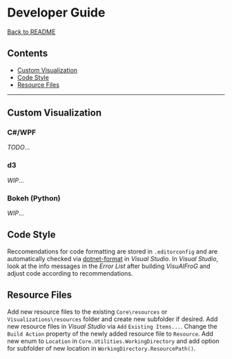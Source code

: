 # Developer Guide

[Back to README](README.md)

<!-- TOC -->

## Contents

- [Custom Visualization](#custom-visualization)
- [Code Style](#code-style)
- [Resource Files](#resource-files)

<!-- /TOC -->
-----


<!-- ###################################################################### -->
## Custom Visualization

### C#/WPF

*TODO*...



### d3

*WIP*...

### Bokeh (Python)

*WIP*...


<!-- ###################################################################### -->
## Code Style

Reccomendations for code formatting are stored in `.editorconfig` and are automatically checked via [dotnet-format](https://github.com/dotnet/format) in *Visual Studio*. 
In *Visual Studio*, look at the info messages in the *Error List* after building *VisuAlFroG* and adjust code according to recommendations.


<!-- ###################################################################### -->
## Resource Files

Add new resource files to the existing `Core\resources` or `Visualizations\resources` folder and create new subfolder if desired. 
Add new resource files in *Visual Studio* via `Add` `Existing Items...`. 
Change the `Build Action` property of the newly added resource file to `Resource`.
Add new enum to `Location` in `Core.Utilities.WorkingDirectory` and add option for subfolder of new location in `WorkingDirectory.ResourcePath()`.


<!-- ###################################################################### -->
